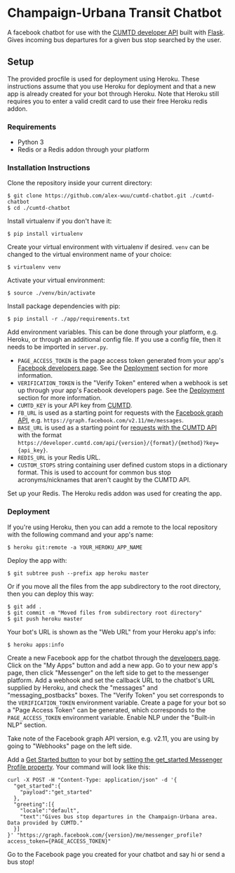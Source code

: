 # Champaign-Urbana Transit Chatbot

A facebook chatbot for use with the [CUMTD developer API](https://developer.cumtd.com/) built with [Flask](https://github.com/pallets/flask). Gives incoming bus departures for a given bus stop searched by the user.

## Setup
The provided procfile is used for deployment using Heroku. These instructions assume that you use Heroku for deployment and that a new app is already created for your bot through Heroku. Note that Heroku still requires you to enter a valid credit card to use their free Heroku redis addon.

### Requirements
- Python 3
- Redis or a Redis addon through your platform

### Installation Instructions
Clone the repository inside your current directory:
```
$ git clone https://github.com/alex-wuu/cumtd-chatbot.git ./cumtd-chatbot
$ cd ./cumtd-chatbot
```

Install virtualenv if you don't have it:
```
$ pip install virtualenv
```

Create your virtual environment with virtualenv if desired. `venv` can be changed to the virtual environment name of your choice:
```
$ virtualenv venv
```

Activate your virtual environment:
```
$ source ./venv/bin/activate
```

Install package dependencies with pip:
```
$ pip install -r ./app/requirements.txt
```

Add environment variables. This can be done through your platform, e.g. Heroku, or through an additional config file. If you use a config file, then it needs to be imported in `server.py`.
- ```PAGE_ACCESS_TOKEN``` is the page access token generated from your app's [Facebook developers page](https://developers.facebook.com/). See the [Deployment](#deployment) section for more information.
- ```VERIFICATION_TOKEN``` is the "Verify Token" entered when a webhook is set up through your app's Facebook developers page. See the [Deployment](#deployment) section for more information.
- ```CUMTD_KEY``` is your API key from [CUMTD](https://developer.cumtd.com/).
- ```FB_URL``` is used as a starting point for requests with the [Facebook graph API](https://developers.facebook.com/docs/messenger-platform/send-messages/), e.g. ```https://graph.facebook.com/v2.11/me/messages```.
- ```BASE_URL``` is used as a starting point for [requests with the CUMTD API](https://developer.cumtd.com/documentation/v2.2/requests/) with the format ```https://developer.cumtd.com/api/{version}/{format}/{method}?key={api_key}```.
- ```REDIS_URL``` is your Redis URL.
- ```CUSTOM_STOPS``` string containing user defined custom stops in a dictionary format. This is used to account for common bus stop acronyms/nicknames that aren't caught by the CUMTD API.

Set up your Redis. The Heroku redis addon was used for creating the app.

### Deployment
If you're using Heroku, then you can add a remote to the local repository with the following command and your app's name:
```
$ heroku git:remote -a YOUR_HEROKU_APP_NAME
```

Deploy the app with:
```
$ git subtree push --prefix app heroku master
```

Or if you move all the files from the app subdirectory to the root directory, then you can deploy this way:
```
$ git add .
$ git commit -m "Moved files from subdirectory root directory"
$ git push heroku master
```

Your bot's URL is shown as the "Web URL" from your Heroku app's info:
```
$ heroku apps:info
```

Create a new Facebook app for the chatbot through the [developers page](https://developers.facebook.com/). Click on the "My Apps" button and add a new app. Go to your new app's page, then click "Messenger" on the left side to get to the messenger platform. Add a webhook and set the callback URL to the chatbot's URL supplied by Heroku, and check the "messages" and "messaging_postbacks" boxes. The "Verify Token" you set corresponds to the ```VERIFICATION_TOKEN``` environment variable. Create a page for your bot so a "Page Access Token" can be generated, which corresponds to the ```PAGE_ACCESS_TOKEN``` environment variable. Enable NLP under the "Built-in NLP" section.

Take note of the Facebook graph API version, e.g. v2.11, you are using by going to "Webhooks" page on the left side.

Add a [Get Started button](https://developers.facebook.com/docs/messenger-platform/reference/messenger-profile-api/get-started-button) to your bot by [setting the get_started Messenger Profile property](https://developers.facebook.com/docs/messenger-platform/reference/messenger-profile-api#post). Your command will look like this:
```
curl -X POST -H "Content-Type: application/json" -d '{
  "get_started":{
    "payload":"get_started"
  },
  "greeting":[{
    "locale":"default",
    "text":"Gives bus stop departures in the Champaign-Urbana area. Data provided by CUMTD."
  }]
}' "https://graph.facebook.com/{version}/me/messenger_profile?access_token={PAGE_ACCESS_TOKEN}"
```

Go to the Facebook page you created for your chatbot and say hi or send a bus stop!
